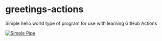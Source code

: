 # greetings-actions
Simple hello world type of program for use with learning GitHub Actions

[![Simple Pipe](https://github.com/khollycap/greetings-actions/actions/workflows/simple-pipe.yml/badge.svg)](https://github.com/khollycap/greetings-actions/actions/workflows/simple-pipe.yml)
